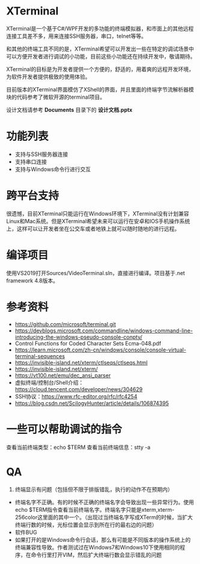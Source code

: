 
# XTerminal

XTerminal是一个基于C#/WPF开发的多功能的终端模拟器，和市面上的其他远程连接工具差不多，用来连接SSH服务器，串口，telnet等等。

和其他的终端工具不同的是，XTerminal希望可以开发出一些在特定的调试场景中可以方便开发者进行调试的小功能，目前这些小功能还在持续开发中，敬请期待。

XTerminal的目标是为开发者提供一个方便的，舒适的，用着爽的远程开发环境，为软件开发者提供极致的使用体验。  

目前版本的XTerminal界面模仿了XShell的界面，并且里面的终端字节流解析器模块的代码参考了微软开源的terminal项目。  

设计文档请参考 __Documents__ 目录下的 __设计文档.pptx__

# 功能列表
* 支持与SSH服务器连接
* 支持串口连接
* 支持与Windows命令行进行交互

# 跨平台支持
很遗憾，目前XTerminal只能运行在Windows环境下，XTerminal没有计划兼容Linux和Mac系统。但是XTerminal希望未来可以运行在安卓和IOS手机操作系统上，这样可以让开发者坐在公交车或者地铁上就可以随时随地的进行远程。


# 编译项目
使用VS2019打开Sources/VideoTerminal.sln，直接进行编译。项目基于.net framework 4.8版本。

# 参考资料
* https://github.com/microsoft/terminal.git  
* https://devblogs.microsoft.com/commandline/windows-command-line-introducing-the-windows-pseudo-console-conpty/  
* Control Functions for Coded Character Sets Ecma-048.pdf  
* https://learn.microsoft.com/zh-cn/windows/console/console-virtual-terminal-sequences  
* https://invisible-island.net/xterm/ctlseqs/ctlseqs.html  
* https://invisible-island.net/xterm/  
* https://vt100.net/emu/dec_ansi_parser  
* 虚拟终端/控制台/Shell介绍：https://cloud.tencent.com/developer/news/304629  
* SSH协议：https://www.rfc-editor.org/rfc/rfc4254
* https://blog.csdn.net/ScilogyHunter/article/details/106874395




# 一些可以帮助调试的指令
查看当前终端类型：echo $TERM
查看当前终端信息：stty -a


# QA

1. 终端显示有问题（包括但不限于排版错乱，执行的动作不在预期内）

* 终端名字不正确。有的时候不正确的终端名字会导致出现一些异常行为。使用echo $TERM指令查看当前终端名字。终端名字只能是xterm,xterm-256color这里面的其中一个。（出现过当终端名字写成XTerm的时候，当扩大终端行数的时候，光标位置会显示到所在行的最右边的问题）
* 软件BUG
* 如果打开的是Windows命令行会话，那么有可能是不同版本的操作系统上的终端兼容性导致。作者测试过在Windows7和Windows10下使用相同的程序，在命令行里打开VIM，然后扩大终端行数会显示错乱的问题


















